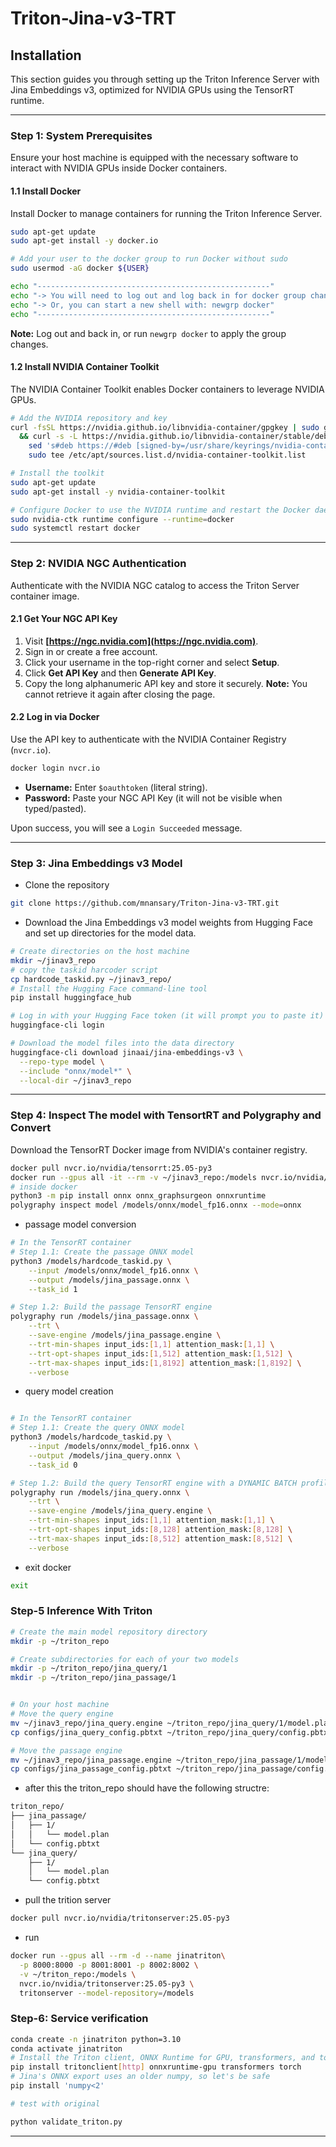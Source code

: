 # Triton-Jina-v3-TRT

## Installation

This section guides you through setting up the Triton Inference Server with Jina Embeddings v3, optimized for NVIDIA GPUs using the TensorRT runtime.

---

### Step 1: System Prerequisites

Ensure your host machine is equipped with the necessary software to interact with NVIDIA GPUs inside Docker containers.

#### 1.1 Install Docker

Install Docker to manage containers for running the Triton Inference Server.

```bash
sudo apt-get update
sudo apt-get install -y docker.io

# Add your user to the docker group to run Docker without sudo
sudo usermod -aG docker ${USER}

echo "----------------------------------------------------"
echo "-> You will need to log out and log back in for docker group changes to apply."
echo "-> Or, you can start a new shell with: newgrp docker"
echo "----------------------------------------------------"
```

**Note:** Log out and back in, or run `newgrp docker` to apply the group changes.

#### 1.2 Install NVIDIA Container Toolkit

The NVIDIA Container Toolkit enables Docker containers to leverage NVIDIA GPUs.

```bash
# Add the NVIDIA repository and key
curl -fsSL https://nvidia.github.io/libnvidia-container/gpgkey | sudo gpg --dearmor -o /usr/share/keyrings/nvidia-container-toolkit-keyring.gpg \
  && curl -s -L https://nvidia.github.io/libnvidia-container/stable/deb/nvidia-container-toolkit.list | \
    sed 's#deb https://#deb [signed-by=/usr/share/keyrings/nvidia-container-toolkit-keyring.gpg] https://#g' | \
    sudo tee /etc/apt/sources.list.d/nvidia-container-toolkit.list

# Install the toolkit
sudo apt-get update
sudo apt-get install -y nvidia-container-toolkit

# Configure Docker to use the NVIDIA runtime and restart the Docker daemon
sudo nvidia-ctk runtime configure --runtime=docker
sudo systemctl restart docker
```

---

### Step 2: NVIDIA NGC Authentication

Authenticate with the NVIDIA NGC catalog to access the Triton Server container image.

#### 2.1 Get Your NGC API Key

1. Visit **[https://ngc.nvidia.com](https://ngc.nvidia.com)**.
2. Sign in or create a free account.
3. Click your username in the top-right corner and select **Setup**.
4. Click **Get API Key** and then **Generate API Key**.
5. Copy the long alphanumeric API key and store it securely. **Note:** You cannot retrieve it again after closing the page.

#### 2.2 Log in via Docker

Use the API key to authenticate with the NVIDIA Container Registry (`nvcr.io`).

```bash
docker login nvcr.io
```

- **Username:** Enter `$oauthtoken` (literal string).
- **Password:** Paste your NGC API Key (it will not be visible when typed/pasted).

Upon success, you will see a `Login Succeeded` message.

---

### Step 3: Jina Embeddings v3 Model

* Clone the repository 

```bash
git clone https://github.com/mnansary/Triton-Jina-v3-TRT.git
```

* Download the Jina Embeddings v3 model weights from Hugging Face and set up directories for the model data.

```bash
# Create directories on the host machine
mkdir ~/jinav3_repo
# copy the taskid harcoder script
cp hardcode_taskid.py ~/jinav3_repo/
# Install the Hugging Face command-line tool
pip install huggingface_hub

# Log in with your Hugging Face token (it will prompt you to paste it)
huggingface-cli login

# Download the model files into the data directory
huggingface-cli download jinaai/jina-embeddings-v3 \
  --repo-type model \
  --include "onnx/model*" \
  --local-dir ~/jinav3_repo
```

---

### Step 4: Inspect The model with TensortRT and Polygraphy and Convert

Download the TensorRT Docker image from NVIDIA's container registry.

```bash
docker pull nvcr.io/nvidia/tensorrt:25.05-py3
docker run --gpus all -it --rm -v ~/jinav3_repo:/models nvcr.io/nvidia/tensorrt:25.05-py3
# inside docker 
python3 -m pip install onnx onnx_graphsurgeon onnxruntime
polygraphy inspect model /models/onnx/model_fp16.onnx --mode=onnx
```

* passage model conversion

```bash
# In the TensorRT container
# Step 1.1: Create the passage ONNX model
python3 /models/hardcode_taskid.py \
    --input /models/onnx/model_fp16.onnx \
    --output /models/jina_passage.onnx \
    --task_id 1

# Step 1.2: Build the passage TensorRT engine
polygraphy run /models/jina_passage.onnx \
    --trt \
    --save-engine /models/jina_passage.engine \
    --trt-min-shapes input_ids:[1,1] attention_mask:[1,1] \
    --trt-opt-shapes input_ids:[1,512] attention_mask:[1,512] \
    --trt-max-shapes input_ids:[1,8192] attention_mask:[1,8192] \
    --verbose
```

* query model creation 

```bash 

# In the TensorRT container
# Step 1.1: Create the query ONNX model
python3 /models/hardcode_taskid.py \
    --input /models/onnx/model_fp16.onnx \
    --output /models/jina_query.onnx \
    --task_id 0

# Step 1.2: Build the query TensorRT engine with a DYNAMIC BATCH profile
polygraphy run /models/jina_query.onnx \
    --trt \
    --save-engine /models/jina_query.engine \
    --trt-min-shapes input_ids:[1,1] attention_mask:[1,1] \
    --trt-opt-shapes input_ids:[8,128] attention_mask:[8,128] \
    --trt-max-shapes input_ids:[8,512] attention_mask:[8,512] \
    --verbose
```

* exit docker
```bash
exit
```

### Step-5 Inference With Triton

```bash
# Create the main model repository directory
mkdir -p ~/triton_repo

# Create subdirectories for each of your two models
mkdir -p ~/triton_repo/jina_query/1
mkdir -p ~/triton_repo/jina_passage/1


# On your host machine
# Move the query engine
mv ~/jinav3_repo/jina_query.engine ~/triton_repo/jina_query/1/model.plan
cp configs/jina_query_config.pbtxt ~/triton_repo/jina_query/config.pbtxt

# Move the passage engine
mv ~/jinav3_repo/jina_passage.engine ~/triton_repo/jina_passage/1/model.plan
cp configs/jina_passage_config.pbtxt ~/triton_repo/jina_passage/config.pbtxt
```

* after this the triton_repo should have the following structre: 

```bash
triton_repo/
├── jina_passage/
│   ├── 1/
│   │   └── model.plan
│   └── config.pbtxt
└── jina_query/
    ├── 1/
    │   └── model.plan
    └── config.pbtxt
```

* pull the trition server 

```bash
docker pull nvcr.io/nvidia/tritonserver:25.05-py3
```

* run

```bash
docker run --gpus all --rm -d --name jinatriton\
  -p 8000:8000 -p 8001:8001 -p 8002:8002 \
  -v ~/triton_repo:/models \
  nvcr.io/nvidia/tritonserver:25.05-py3 \
  tritonserver --model-repository=/models
```

### Step-6: Service verification

```bash
conda create -n jinatriton python=3.10
conda activate jinatriton
# Install the Triton client, ONNX Runtime for GPU, transformers, and torch
pip install tritonclient[http] onnxruntime-gpu transformers torch
# Jina's ONNX export uses an older numpy, so let's be safe
pip install 'numpy<2'

# test with original 

python validate_triton.py
```

---